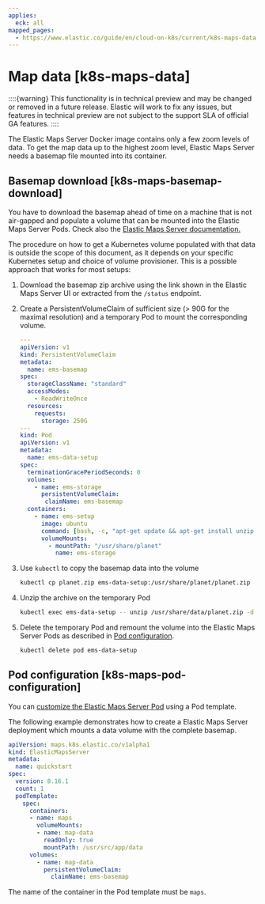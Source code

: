 ```yaml
---
applies:
  eck: all
mapped_pages:
  - https://www.elastic.co/guide/en/cloud-on-k8s/current/k8s-maps-data.html
---
```


# Map data [k8s-maps-data]

::::{warning}
This functionality is in technical preview and may be changed or removed in a future release. Elastic will work to fix any issues, but features in technical preview are not subject to the support SLA of official GA features.
::::


The Elastic Maps Server Docker image contains only a few zoom levels of data. To get the map data up to the highest zoom level, Elastic Maps Server needs a basemap file mounted into its container.

## Basemap download [k8s-maps-basemap-download]

You have to download the basemap ahead of time on a machine that is not air-gapped and populate a volume that can be mounted into the Elastic Maps Server Pods. Check also the [Elastic Maps Server documentation.](https://www.elastic.co/guide/en/kibana/current/maps-connect-to-ems.html#elastic-maps-server)

The procedure on how to get a Kubernetes volume populated with that data is outside the scope of this document, as it depends on your specific Kubernetes setup and choice of volume provisioner. This is a possible approach that works for most setups:

1. Download the basemap zip archive using the link shown in the Elastic Maps Server UI or extracted from the `/status` endpoint.
2. Create a PersistentVolumeClaim of sufficient size (> 90G for the maximal resolution) and a temporary Pod to mount the corresponding volume.

    ```yaml
    ---
    apiVersion: v1
    kind: PersistentVolumeClaim
    metadata:
      name: ems-basemap
    spec:
      storageClassName: "standard"
      accessModes:
        - ReadWriteOnce
      resources:
        requests:
          storage: 250G
    ---
    kind: Pod
    apiVersion: v1
    metadata:
      name: ems-data-setup
    spec:
      terminationGracePeriodSeconds: 0
      volumes:
        - name: ems-storage
          persistentVolumeClaim:
           claimName: ems-basemap
      containers:
        - name: ems-setup
          image: ubuntu
          command: [bash, -c, "apt-get update && apt-get install unzip && while true; do sleep 10; done"]
          volumeMounts:
            - mountPath: "/usr/share/planet"
              name: ems-storage
    ```

3. Use `kubectl` to copy the basemap data into the volume

    ```sh
    kubectl cp planet.zip ems-data-setup:/usr/share/planet/planet.zip
    ```

4. Unzip the archive on the temporary Pod

    ```sh
    kubectl exec ems-data-setup -- unzip /usr/share/data/planet.zip -d /usr/share/planet
    ```

5. Delete the temporary Pod and remount the volume into the Elastic Maps Server Pods as described in [Pod configuration](#k8s-maps-pod-configuration).

    ```sh
    kubectl delete pod ems-data-setup
    ```



## Pod configuration [k8s-maps-pod-configuration]

You can [customize the Elastic Maps Server Pod](customize-pods.md) using a Pod template.

The following example demonstrates how to create a Elastic Maps Server deployment which mounts a data volume with the complete basemap.

```yaml
apiVersion: maps.k8s.elastic.co/v1alpha1
kind: ElasticMapsServer
metadata:
  name: quickstart
spec:
  version: 8.16.1
  count: 1
  podTemplate:
    spec:
      containers:
      - name: maps
        volumeMounts:
        - name: map-data
          readOnly: true
          mountPath: /usr/src/app/data
      volumes:
        - name: map-data
          persistentVolumeClaim:
            claimName: ems-basemap
```

The name of the container in the Pod template must be `maps`.


